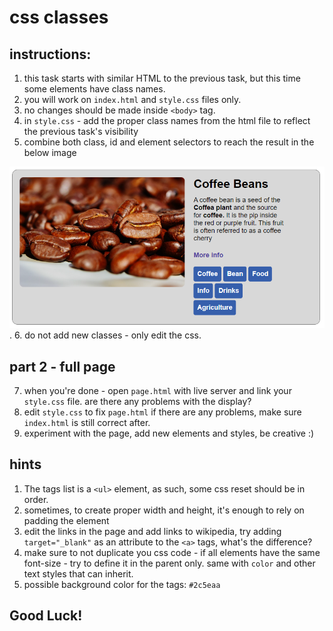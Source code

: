 # css classes

## instructions:

1. this task starts with similar HTML to the previous task, but this time some elements have class names.
2. you will work on `index.html` and `style.css` files only.
3. no changes should be made inside `<body>` tag.
4. in `style.css` - add the proper class names from the html file to reflect the previous task's visibility
5. combine both class, id and element selectors to reach the result in the below image

![alt text](./result/result-part-2.png "Part 2- Result after changes").
6. do not add new classes - only edit the css.

## part 2 - full page

7. when you're done - open `page.html` with live server and link your `style.css` file. are there any problems with the display?
8. edit `style.css` to fix `page.html` if there are any problems, make sure `index.html` is still correct after. 
9. experiment with the page, add new elements and styles, be creative :)

## hints

1. The tags list is a `<ul>` element, as such, some css reset should be in order.
2. sometimes, to create proper width and height, it's enough to rely on padding the element
3. edit the links in the page and add links to wikipedia, try adding `target="_blank"` as an attribute to the `<a>` tags, what's the difference?
4. make sure to not duplicate you css code - if all elements have the same font-size - try to define it in the parent only. same with `color` and other text styles that can inherit.
5. possible background color for the tags: `#2c5eaa`


## Good Luck! 